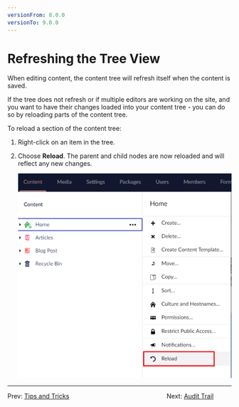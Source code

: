 ```yaml
---
versionFrom: 8.0.0
versionTo: 9.0.0
---
```


# Refreshing the Tree View

When editing content, the content tree will refresh itself when the content is saved.

If the tree does not refresh or if multiple editors are working on the site, and you want to have their changes loaded into your content tree - you can do so by reloading parts of the content tree.

To reload a section of the content tree:

1. Right-click on an item in the tree.
2. Choose **Reload**. The parent and child nodes are now reloaded and will reflect any new changes.

    ![Reload Tree](images/Reload.png)

---

Prev: [Tips and Tricks](../../Tips-and-Tricks/index-v9.md) &emsp; &emsp; &emsp; &emsp; &emsp; &emsp; &emsp; &emsp; &emsp; &emsp; &emsp; &emsp; Next: [Audit Trail](../Audit-Trail/index.md)
